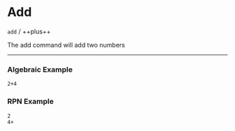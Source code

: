 # Add
`add` / ++plus++

The add command will add two numbers

----

### Algebraic Example
```plaintext
2+4
```

### RPN Example
```plaintext
2
4+
```